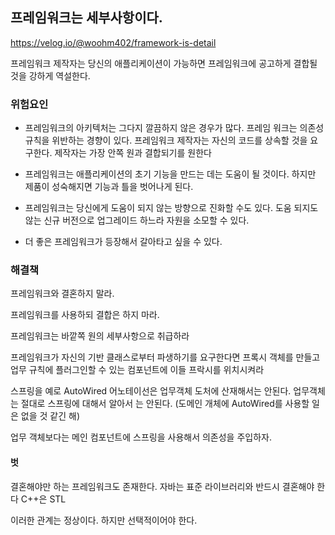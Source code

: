 ## 프레임워크는 세부사항이다.

https://velog.io/@woohm402/framework-is-detail

프레임워크 제작자는 당신의 애플리케이션이 가능하면 프레임워크에 공고하게 결합될 것을 강하게 역설한다.

### 위험요인

-   프레임워크의 아키텍처는 그다지 깔끔하지 않은 경우가 많다. 프레임 워크는 의존성 규칙을 위반하는 경향이 있다. 프레임워크 제작자는 자신의 코드를 상속할 것을 요구한다. 제작자는 가장 안쪽 원과 결합되기를 원한다

-   프레임워크는 애플리케이션의 초기 기능을 만드는 데는 도움이 될 것이다. 하지만 제품이 성숙해지면 기능과 틀을 벗어나게 된다.

-   프레임워크는 당신에게 도움이 되지 않는 방향으로 진화할 수도 있다. 도움 되지도 않는 신규 버전으로 업그레이드 하느라 자원을 소모할 수 있다.

-   더 좋은 프레임워크가 등장해서 갈아타고 싶을 수 있다.

### 해결책

프레임워크와 결혼하지 말라.

프레임워크를 사용하되 결합은 하지 마라.

프레임워크는 바깥쪽 원의 세부사항으로 취급하라

프레임워크가 자신의 기반 클래스로부터 파생하기를 요구한다면 프록시 객체를 만들고 업무 규칙에 플러그인할 수 있는 컴포넌트에 이들 프락시를 위치시켜라

스프링을 예로 AutoWired 어노테이선은 업무객체 도처에 산재해서는 안된다. 업무객체는 절대로 스프링에 대해서 알아서 는 안된다.
(도메인 개체에 AutoWired를 사용할 일은 없을 것 같긴 해)

업무 객체보다는 메인 컴포넌트에 스프링을 사용해서 의존성을 주입하자.

#### 벗

결혼해야만 하는 프레임워크도 존재한다. 자바는 표준 라이브러리와 반드시 결혼해야 한다 C++은 STL

이러한 관계는 정상이다. 하지만 선택적이어야 한다.
